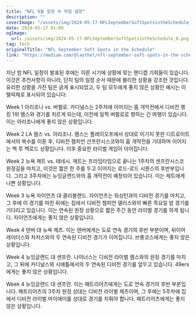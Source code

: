 ```yaml
---
title: "NFL 9월 일정 속 약점 설정"
description: ""
coverImage: "/assets/img/2024-05-17-NFLSeptemberSoftSpotsintheSchedule_0.png"
date: 2024-05-17 01:09
ogImage: 
  url: /assets/img/2024-05-17-NFLSeptemberSoftSpotsintheSchedule_0.png
tag: Tech
originalTitle: "NFL September Soft Spots in the Schedule"
link: "https://medium.com/@laythel/nfl-september-soft-spots-in-the-schedule-7c945734a6dd"
---
```



지난 밤 NFL 일정이 발표된 후에는 이른 시기에 상황에 맞는 핸디캡 기회들이 있습니다. 이것은 추천사항이 아니라, 단지 팀의 일정 순서 때문에 불리한 상황을 강조한 것입니다. 유리한 상황을 가진 팀은 굵게 표시되었고, 두 팀 모두에게 좋지 않은 상황인 예시는 이탤릭체로 표시되어 있습니다:

Week 1 아리조나 vs. 버펄로. 카디널스는 2주차에 이어지는 홈 개막전에서 디비전 랭킹 1위 램스와 경기를 치르게 되는데, 이전에 일찍 버펄로로 향하는 긴 여행이 있습니다. 이는 아리조나에게 좋지 않은 상황입니다.

Week 2 LA 램스 vs. 아리조나. 램스는 플레이오프에서 상대로 이기지 못한 디트로이트에서의 복수를 이룬 후, 디비전 챔피언 산프란시스코와의 홈 개막전을 기대하며 이어지는 백 투 백로드 상황입니다. 이후 중요한 라이벌 게임이 이어집니다.

Week 2 뉴욕 제트 vs. 테네시. 제트는 프라임타임으로 끝나는 1주차의 샌프란시스코 원정길을 마치고, 이것은 짧은 한 주를 두고 이어지는 로드-로드 시퀀스의 후반부입니다. 그리고 3주차에는 뉴잉글랜드와의 홈 개막전이 예정되어 있습니다. 이는 제트에게 나쁜 상황입니다.

<div class="content-ad"></div>

 Week 3 뉴욕 자이언츠 대 클리블랜드. 자이언츠는 워싱턴과의 디비전 경기를 마치고, 그 후에 이 경기를 마친 뒤에는 집에서 디비전 챔피언 댈러스와의 빠른 목요일 밤 경기를 기다리고 있습니다. 이는 연속된 원정 상황으로 짧은 주간 동안 라이벌 경기를 하게 됩니다. 자이언츠에게는 좋지 않은 상황입니다.

Week 4 덴버 대 뉴욕 제츠. 이는 덴버에게는 도로 연속 경기의 후반 부분이며, 뒤이어 레이더스와 차저스와의 두 연속된 디비전 경기가 이어집니다. 브롱코스에게는 좋지 않은 상황입니다.

Week 4 뉴잉글랜드 대 샌프란. 나이너스는 디비전 라이벌 램스와의 원정 경기를 마치고, 그 뒤에 카디널스와 시애틀에서의 두 연속된 디비전 경기를 앞두고 있습니다. 49ers에게는 좋지 않은 상황입니다.

Week 4 뉴잉글랜드 대 샌프란. 이는 패트리어츠에게는 도로 연속 경기의 후반 부분입니다. 패트리어츠의 3주차 원정 상대는 디비전 라이벌 제츠이며, 그 후에는 5주차에 집에서 디비전 라이벌 마이애미를 상대로 경기를 치뤄야 합니다. 패트리어츠에게는 좋지 않은 상황입니다.